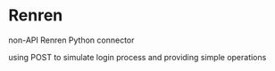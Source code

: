 Renren
======

non-API Renren Python connector

using POST to simulate login process and providing simple operations
